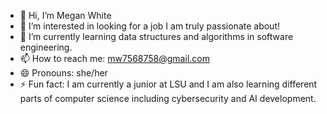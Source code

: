 - 👋 Hi, I’m Megan White 
- 👀 I’m interested in looking for a job I am truly passionate about! 
- 🌱 I’m currently learning data structures and algorithms in software engineering. 
- 📫 How to reach me: mw7568758@gmail.com
- 😄 Pronouns: she/her
- ⚡ Fun fact: I am currently a junior at LSU and I am also learning different parts of computer science including cybersecurity and AI development. 

<!---
mwhi166/mwhi166 is a ✨ special ✨ repository because its `README.md` (this file) appears on your GitHub profile.
You can click the Preview link to take a look at your changes.
--->
